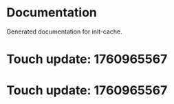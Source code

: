 # Documentation

Generated documentation for init-cache.

# Touch update: 1760965567

# Touch update: 1760965567
